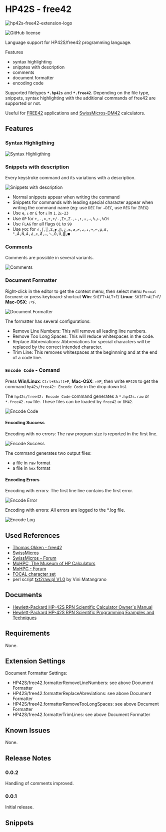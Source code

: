# HP42S - free42

![hp42s-free42-extension-logo](https://raw.githubusercontent.com/heilingbrunner/vscode-hp42s-free42/master/images/vscode-hp42s-free42-logo.png)

![GitHub license](https://img.shields.io/badge/license-MIT-blue.svg)

Language support for HP42S/free42 programming language.

Features

- syntax highlighting
- snipptes with description
- comments
- document formatter
- encoding code
  
Supported filetypes __`*.hp42s`__ and __`*.free42`__.
Depending on the file type, snippets, syntax highlighting with the additional commands of free42 are supported or not.

Useful for [FREE42](http://thomasokken.com/free42/) applications and  [SwissMicros-DM42](https://www.swissmicros.com/dm42.php) calculators.

## Features

### Syntax Highligthing

![Syntax Highligthing](https://raw.githubusercontent.com/heilingbrunner/vscode-hp42s-free42/master/images/syntax-highlighting.gif)

### Snippets with description

Every keystroke command and its variations with a description.

![Snippets with description](https://raw.githubusercontent.com/heilingbrunner/vscode-hp42s-free42/master/images/snippets-with-description.gif)

- Normal snippets appear when writing the command
- Snippets for commands with leading special character appear when writing the command name (eg: use `DEC` for `→DEC`, use `REG` for `ΣREG`)
- Use `e`, `ᴇ` or `E` for `ᴇ` in `1.2ᴇ-23`
- Use `OP` for `+,-,×,÷,+/-,Σ+,Σ-,←,↑,↓,→,%,⊢,%CH`
- Use `FLAG` for all flags `01` to `99`
- Use `FOC` for `√,∫,░,Σ,▶,π,¿,≤,≥,≠,↵,↓,→,←,µ,£,°,Å,Ñ,Ä,∡,ᴇ,Æ,…,␛,Ö,Ü,▒,■`

### Comments

Comments are possible in several variants.

![Comments](https://raw.githubusercontent.com/heilingbrunner/vscode-hp42s-free42/master/images/comments.gif)

### Document Formatter

Right-click in the editor to get the context menu, then select menu `Format Document` or press keyboard-shortcut __Win__: `SHIFT+ALT+F`/ __Linux__: `SHIFT+ALT+F`/ __Mac-OSX__: `⇧⌥F`.

![Document Formatter](https://raw.githubusercontent.com/heilingbrunner/vscode-hp42s-free42/master/images/document-formatter.gif)

The formatter has several configurations:

- Remove Line Numbers: This will remove all leading line numbers.
- Remove Too Long Spaces: This will reduce whitespaces in the code.
- Replace Abbreviations: Abbreviations for special characters will be replaced by the correct intended character.
- Trim Line: This removes whitespaces at the beginnning and at the end of a code line.

### `Encode Code` - Comand

Press __Win/Linux__: `Ctrl+Shift+P`, __Mac-OSX__: `⇧⌘P`, then write `HP42S` to get the command `hp42s/free42: Encode Code` in the drop down list.

The `hp42s/free42: Encode Code` command generates a `*.hp42s.raw` or `*.free42.raw` file. These files can be loaded by `free42` or `DM42`.

![Encode Code](https://raw.githubusercontent.com/heilingbrunner/vscode-hp42s-free42/master/images/encode-code.gif)

#### Encoding Success

Encoding with no errors: The raw program size is reported in the first line.

![Encode Success](https://raw.githubusercontent.com/heilingbrunner/vscode-hp42s-free42/master/images/encode-success.gif)

The command generates two output files:

- a file in `raw` format
- a file in `hex` format

#### Encoding Errors

Encoding with errors: The first line line contains the first error.

![Encode Error](https://raw.githubusercontent.com/heilingbrunner/vscode-hp42s-free42/master/images/encode-error.gif)

Encoding with errors: All errors are logged to the *.log file.

![Encode Log](https://raw.githubusercontent.com/heilingbrunner/vscode-hp42s-free42/master/images/encode-log.gif)

## Used References

- [Thomas Okken - free42](http://thomasokken.com/free42/)
- [SwissMicros](https://www.swissmicros.com/)
- [SwissMicros - Forum](https://forum.swissmicros.com/viewtopic.php?f=2&t=2011)
- [MoHPC, The Museum of HP Calculators](http://www.hpmuseum.org/)
- [MoHPC - Forum](http://www.hpmuseum.org/forum/thread-11743.html)
- [FOCAL character set](https://en.wikipedia.org/wiki/FOCAL_character_set)
- perl script [txt2raw.pl V1.0](https://forum.swissmicros.com/viewtopic.php?t=285&start=10) by Vini Matangrano

## Documents

- [Hewlett-Packard HP-42S RPN Scientific Calculator Owner´s Manual](http://www.hp41.net/forum/fileshp41net/manuel-hp42s-us.pdf)
- [Hewlett-Packard HP-42S RPN Scientific Programming Examples and Techniques](http://www.hp41.net/forum/fileshp41net/hp42s-programming-examples.pdf)

## Requirements

None.

## Extension Settings

Document Formatter Settings:

- HP42S/free42.formatterRemoveLineNumbers: see above Document Formatter
- HP42S/free42.formatterReplaceAbreviations: see above Document Formatter
- HP42S/free42.formatterRemoveTooLongSpaces: see above Document Formatter
- HP42S/free42.formatterTrimLines: see above Document Formatter

## Known Issues

None.

## Release Notes

### 0.0.2

Handling of comments improved.

### 0.0.1

Initial release.

## Snippets



